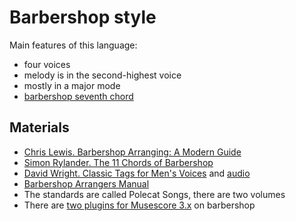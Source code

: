 Barbershop style
===

Main features of this language:
- four voices
- melody is in the second-highest voice
- mostly in a major mode
- [barbershop seventh chord](https://en.wikipedia.org/wiki/Harmonic_seventh_chord)

Materials
---
- [Chris Lewis. Barbershop Arranging: A Modern Guide](https://medium.com/barbershop-arranging-a-modern-guide)
- [Simon Rylander. The 11 Chords of Barbershop](https://www.sunshinetracks.com/chords.pdf)
- [David Wright. Classic Tags for Men's Voices](https://files.barbershop.org/PDFs/Barbershop-Tags/Classic-Tag-Songbook.pdf) and [audio](https://www.barbershoptags.com/Classic-Tags)
- [Barbershop Arrangers Manual](https://shop.barbershop.org/barbershop-arrangers-manual-digital-download-20-sale-price/)
- The standards are called Polecat Songs, there are two volumes
- There are [two plugins for Musescore 3.x](https://musescore.org/en/plugins) on barbershop
